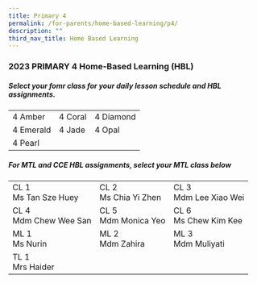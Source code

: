 ```yaml
---
title: Primary 4
permalink: /for-parents/home-based-learning/p4/
description: ""
third_nav_title: Home Based Learning
---
```

<h3><b>2023 PRIMARY 4 Home-Based Learning (HBL)</b></h3>
<h5>Select your fomr class for your daily lesson schedule and HBL assignments.</h5>
<table>
	<tbody>
		<tr>
		<td>4 Amber</td>
		<td>4 Coral</td>
		<td>4 Diamond</td>
	</tr>
			<tr>
		<td>4 Emerald</td>
		<td>4 Jade</td>
		<td>4 Opal</td>
	</tr>
			<tr>
		<td>4 Pearl</td>
				<td></td>
				<td></td>
		</tr>
	</tbody>
</table>

<h5>For MTL and CCE HBL assignments, select your MTL class below</h5>
<table>
  <tbody>
    <tr>
    <td>CL 1 <br>Ms Tan Sze Huey</td>
    <td>CL 2 <br>Ms Chia Yi Zhen</td>
    <td>CL 3 <br>Mdm Lee Xiao Wei</td>
  </tr>
		<tr>
    <td>CL 4 <br>Mdm Chew Wee San</td>
    <td>CL 5 <br>Mdm Monica Yeo</td>
    <td>CL 6 <br>Ms Chew Kim Kee</td>
  </tr>
		<tr>
    <td>ML 1<br>Ms Nurin</td>
    <td>ML 2<br>Mdm Zahira</td>
    <td>ML 3<br>Mdm Muliyati</td>
  </tr>
		<tr>
    <td>TL 1<br>Mrs Haider</td>
		</tr>
		</tbody></table>
